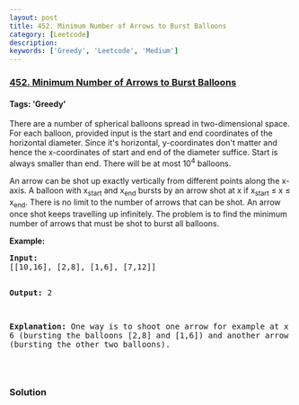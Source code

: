 ```yaml
---
layout: post
title: 452. Minimum Number of Arrows to Burst Balloons
category: [Leetcode]
description: 
keywords: ['Greedy', 'Leetcode', 'Medium']
---
```

### [452. Minimum Number of Arrows to Burst Balloons](https://leetcode.com/problems/minimum-number-of-arrows-to-burst-balloons)

#### Tags: 'Greedy'

<div class="content__u3I1 question-content__JfgR"><div><p>There are a number of spherical balloons spread in two-dimensional space. For each balloon, provided input is the start and end coordinates of the horizontal diameter. Since it's horizontal, y-coordinates don't matter and hence the x-coordinates of start and end of the diameter suffice. Start is always smaller than end. There will be at most 10<sup>4</sup> balloons.</p>
<p>An arrow can be shot up exactly vertically from different points along the x-axis. A balloon with x<sub>start</sub> and x<sub>end</sub> bursts by an arrow shot at x if x<sub>start</sub> ≤ x ≤ x<sub>end</sub>. There is no limit to the number of arrows that can be shot. An arrow once shot keeps travelling up infinitely. The problem is to find the minimum number of arrows that must be shot to burst all balloons.</p>
<p><b>Example:</b></p>
<pre><b>Input:</b>
[[10,16], [2,8], [1,6], [7,12]]

<b>Output:</b>
2

<b>Explanation:</b>
One way is to shoot one arrow for example at x = 6 (bursting the balloons [2,8] and [1,6]) and another arrow at x = 11 (bursting the other two balloons).
</pre>
<p> </p>
</div></div>

### Solution

